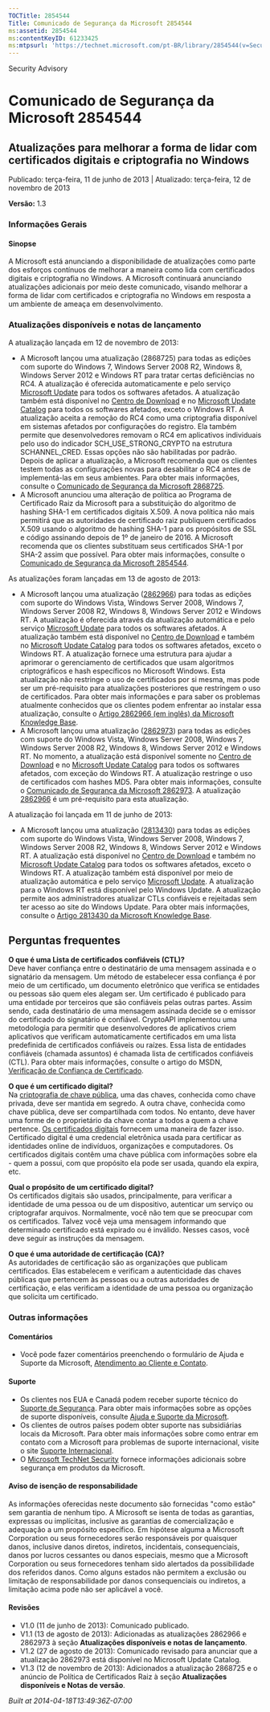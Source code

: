 ```yaml
---
TOCTitle: 2854544
Title: Comunicado de Segurança da Microsoft 2854544
ms:assetid: 2854544
ms:contentKeyID: 61233425
ms:mtpsurl: 'https://technet.microsoft.com/pt-BR/library/2854544(v=Security.10)'
---
```


Security Advisory

Comunicado de Segurança da Microsoft 2854544
============================================

Atualizações para melhorar a forma de lidar com certificados digitais e criptografia no Windows
-----------------------------------------------------------------------------------------------

Publicado: terça-feira, 11 de junho de 2013 | Atualizado: terça-feira, 12 de novembro de 2013

**Versão:** 1.3

### Informações Gerais

#### Sinopse

A Microsoft está anunciando a disponibilidade de atualizações como parte dos esforços contínuos de melhorar a maneira como lida com certificados digitais e criptografia no Windows. A Microsoft continuará anunciando atualizações adicionais por meio deste comunicado, visando melhorar a forma de lidar com certificados e criptografia no Windows em resposta a um ambiente de ameaça em desenvolvimento.

### Atualizações disponíveis e notas de lançamento

A atualização lançada em 12 de novembro de 2013:

-   A Microsoft lançou uma atualização (2868725) para todas as edições com suporte do Windows 7, Windows Server 2008 R2, Windows 8, Windows Server 2012 e Windows RT para tratar certas deficiências no RC4. A atualização é oferecida automaticamente e pelo serviço [Microsoft Update](http://go.microsoft.com/fwlink/?linkid=40747) para todos os softwares afetados. A atualização também está disponível no [Centro de Download](http://www.microsoft.com/download/default.aspx) e no [Microsoft Update Catalog](http://go.microsoft.com/fwlink/?linkid=96155) para todos os softwares afetados, exceto o Windows RT. A atualização aceita a remoção do RC4 como uma criptografia disponível em sistemas afetados por configurações do registro. Ela também permite que desenvolvedores removam o RC4 em aplicativos individuais pelo uso do indicador SCH\_USE\_STRONG\_CRYPTO na estrutura SCHANNEL\_CRED. Essas opções não são habilitadas por padrão. Depois de aplicar a atualização, a Microsoft recomenda que os clientes testem todas as configurações novas para desabilitar o RC4 antes de implementá-las em seus ambientes. Para obter mais informações, consulte o [Comunicado de Segurança da Microsoft 2868725](http://go.microsoft.com/fwlink/?linkid=329832).
-   A Microsoft anunciou uma alteração de política ao Programa de Certificado Raiz da Microsoft para a substituição do algoritmo de hashing SHA-1 em certificados digitais X.509. A nova política não mais permitirá que as autoridades de certificado raiz publiquem certificados X.509 usando o algoritmo de hashing SHA-1 para os propósitos de SSL e código assinando depois de 1º de janeiro de 2016. A Microsoft recomenda que os clientes substituam seus certificados SHA-1 por SHA-2 assim que possível. Para obter mais informações, consulte o [Comunicado de Segurança da Microsoft 2854544](http://go.microsoft.com/fwlink/?linkid=329832).

As atualizações foram lançadas em 13 de agosto de 2013:

-   A Microsoft lançou uma atualização ([2862966](https://support.microsoft.com/kb/2862966)) para todas as edições com suporte do Windows Vista, Windows Server 2008, Windows 7, Windows Server 2008 R2, Windows 8, Windows Server 2012 e Windows RT. A atualização é oferecida através da atualização automática e pelo serviço [Microsoft Update](http://go.microsoft.com/fwlink/?linkid=40747) para todos os softwares afetados. A atualização também está disponível no [Centro de Download](http://www.microsoft.com/download/default.aspx) e também no [Microsoft Update Catalog](http://go.microsoft.com/fwlink/?linkid=96155) para todos os softwares afetados, exceto o Windows RT. A atualização fornece uma estrutura para ajudar a aprimorar o gerenciamento de certificados que usam algoritmos criptográficos e hash específicos no Microsoft Windows. Esta atualização não restringe o uso de certificados por si mesma, mas pode ser um pré-requisito para atualizações posteriores que restringem o uso de certificados. Para obter mais informações e para saber os problemas atualmente conhecidos que os clientes podem enfrentar ao instalar essa atualização, consulte o [Artigo 2862966 (em inglês) da Microsoft Knowledge Base](https://support.microsoft.com/kb/2862966).
-   A Microsoft lançou uma atualização ([2862973](https://support.microsoft.com/kb/2862973)) para todas as edições com suporte do Windows Vista, Windows Server 2008, Windows 7, Windows Server 2008 R2, Windows 8, Windows Server 2012 e Windows RT. No momento, a atualização está disponível somente no [Centro de Download](http://www.microsoft.com/download/default.aspx) e no [Microsoft Update Catalog](http://go.microsoft.com/fwlink/?linkid=96155) para todos os softwares afetados, com exceção do Windows RT. A atualização restringe o uso de certificados com hashes MD5. Para obter mais informações, consulte o [Comunicado de Segurança da Microsoft 2862973](https://technet.microsoft.com/security/advisory/2862973). A atualização [2862966](http://support.microsoft.com/kb/2862966) é um pré-requisito para esta atualização.

A atualização foi lançada em 11 de junho de 2013:

-   A Microsoft lançou uma atualização ([2813430](https://support.microsoft.com/kb/2813430)) para todas as edições com suporte do Windows Vista, Windows Server 2008, Windows 7, Windows Server 2008 R2, Windows 8, Windows Server 2012 e Windows RT. A atualização está disponível no [Centro de Download](http://www.microsoft.com/download/default.aspx) e também no [Microsoft Update Catalog](http://go.microsoft.com/fwlink/?linkid=96155) para todos os softwares afetados, exceto o Windows RT. A atualização também está disponível por meio de atualização automática e pelo serviço [Microsoft Update](http://go.microsoft.com/fwlink/?linkid=40747). A atualização para o Windows RT está disponível pelo Windows Update. A atualização permite aos administradores atualizar CTLs confiáveis e rejeitadas sem ter acesso ao site do Windows Update. Para obter mais informações, consulte o [Artigo 2813430 da Microsoft Knowledge Base](https://support.microsoft.com/kb/2813430).

Perguntas frequentes
--------------------

<span></span>
**O que é uma Lista de certificados confiáveis (CTL)?**  
Deve haver confiança entre o destinatário de uma mensagem assinada e o signatário da mensagem. Um método de estabelecer essa confiança é por meio de um certificado, um documento eletrônico que verifica se entidades ou pessoas são quem eles alegam ser. Um certificado é publicado para uma entidade por terceiros que são confiáveis pelas outras partes. Assim sendo, cada destinatário de uma mensagem assinada decide se o emissor do certificado do signatário é confiável. CryptoAPI implementou uma metodologia para permitir que desenvolvedores de aplicativos criem aplicativos que verificam automaticamente certificados em uma lista predefinida de certificados confiáveis ou raízes. Essa lista de entidades confiáveis (chamada assuntos) é chamada lista de certificados confiáveis (CTL). Para obter mais informações, consulte o artigo do MSDN, [Verificação de Confiança de Certificado](http://msdn.microsoft.com/en-us/library/aa376546(v=vs.85).aspx).

**O que é um certificado digital?**  
Na [criptografia de chave pública](http://technet.microsoft.com/library/aa998077), uma das chaves, conhecida como chave privada, deve ser mantida em segredo. A outra chave, conhecida como chave pública, deve ser compartilhada com todos. No entanto, deve haver uma forme de o proprietário da chave contar a todos a quem a chave pertence. [Os certificados digitais](http://technet.microsoft.com/en-us/library/cc962029.aspx) fornecem uma maneira de fazer isso. Certificado digital é uma credencial eletrônica usada para certificar as identidades online de indivíduos, organizações e computadores. Os certificados digitais contêm uma chave pública com informações sobre ela - quem a possui, com que propósito ela pode ser usada, quando ela expira, etc.

**Qual o propósito de um certificado digital?**  
Os certificados digitais são usados, principalmente, para verificar a identidade de uma pessoa ou de um dispositivo, autenticar um serviço ou criptografar arquivos. Normalmente, você não tem que se preocupar com os certificados. Talvez você veja uma mensagem informando que determinado certificado está expirado ou é inválido. Nesses casos, você deve seguir as instruções da mensagem.

**O que é uma autoridade de certificação (CA)?**  
As autoridades de certificação são as organizações que publicam certificados. Elas estabelecem e verificam a autenticidade das chaves públicas que pertencem às pessoas ou a outras autoridades de certificação, e elas verificam a identidade de uma pessoa ou organização que solicita um certificado.

### Outras informações

#### Comentários

-   Você pode fazer comentários preenchendo o formulário de Ajuda e Suporte da Microsoft, [Atendimento ao Cliente e Contato](https://support.microsoft.com/common/survey.aspx?scid=sw;en;1257&showpage=1&ws=technet&sd=tech).

#### Suporte

-   Os clientes nos EUA e Canadá podem receber suporte técnico do [Suporte de Segurança](http://go.microsoft.com/fwlink/?linkid=21131). Para obter mais informações sobre as opções de suporte disponíveis, consulte [Ajuda e Suporte da Microsoft](http://support.microsoft.com/).
-   Os clientes de outros países podem obter suporte nas subsidiárias locais da Microsoft. Para obter mais informações sobre como entrar em contato com a Microsoft para problemas de suporte internacional, visite o site [Suporte Internacional](http://go.microsoft.com/fwlink/?linkid=21155).
-   O [Microsoft TechNet Security](http://go.microsoft.com/fwlink/?linkid=21132) fornece informações adicionais sobre segurança em produtos da Microsoft.

#### Aviso de isenção de responsabilidade

As informações oferecidas neste documento são fornecidas "como estão" sem garantia de nenhum tipo. A Microsoft se isenta de todas as garantias, expressas ou implícitas, inclusive as garantias de comercialização e adequação a um propósito específico. Em hipótese alguma a Microsoft Corporation ou seus fornecedores serão responsáveis por quaisquer danos, inclusive danos diretos, indiretos, incidentais, consequenciais, danos por lucros cessantes ou danos especiais, mesmo que a Microsoft Corporation ou seus fornecedores tenham sido alertados da possibilidade dos referidos danos. Como alguns estados não permitem a exclusão ou limitação de responsabilidade por danos consequenciais ou indiretos, a limitação acima pode não ser aplicável a você.

#### Revisões

-   V1.0 (11 de junho de 2013): Comunicado publicado.
-   V1.1 (13 de agosto de 2013): Adicionadas as atualizações 2862966 e 2862973 à seção **Atualizações disponíveis e notas de lançamento**.
-   V1.2 (27 de agosto de 2013): Comunicado revisado para anunciar que a atualização 2862973 está disponível no Microsoft Update Catalog.
-   V1.3 (12 de novembro de 2013): Adicionados a atualização 2868725 e o anúncio de Política de Certificados Raiz à seção **Atualizações disponíveis e Notas de versão**.

*Built at 2014-04-18T13:49:36Z-07:00*
